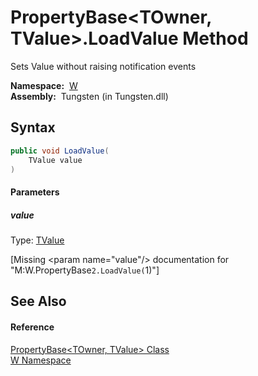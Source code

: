 PropertyBase&lt;TOwner, TValue>.LoadValue Method
================================================
   Sets Value without raising notification events

  **Namespace:**  [W][1]  
  **Assembly:**  Tungsten (in Tungsten.dll)

Syntax
------

```csharp
public void LoadValue(
	TValue value
)
```

#### Parameters

##### *value*
Type: [TValue][2]  

[Missing &lt;param name="value"/> documentation for "M:W.PropertyBase`2.LoadValue(`1)"]



See Also
--------

#### Reference
[PropertyBase&lt;TOwner, TValue> Class][2]  
[W Namespace][1]  

[1]: ../README.md
[2]: README.md